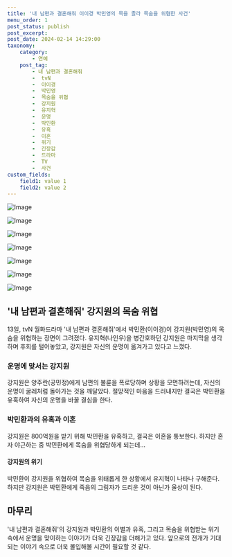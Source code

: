 ```yaml
---
title: '내 남편과 결혼해줘 이이경 박민영의 목을 졸라 목숨을 위협한 사건'
menu_order: 1
post_status: publish
post_excerpt: 
post_date: 2024-02-14 14:29:00
taxonomy:
    category:
        - 연예
    post_tag:
        - 내 남편과 결혼해줘
        -  tvN
        -  이이경
        -  박민영
        -  목숨을 위협
        -  강지원
        -  유지혁
        -  운명
        -  박민환
        -  유혹
        -  이혼
        -  위기
        -  긴장감
        -  드라마
        -  TV
        -  사건
custom_fields:
    field1: value 1
    field2: value 2
---
```


![Image](https://ssl.pstatic.net/mimgnews/image/312/2024/02/14/0000648962_001_20240214074401353.jpg?type=w540)

![Image](https://mimgnews.pstatic.net/image/312/2024/02/14/0000648962_002_20240214074401380.jpg?type=w540)

![Image](https://ssl.pstatic.net/mimgnews/image/312/2024/02/14/0000648962_003_20240214074401415.jpg?type=w540)

![Image](https://mimgnews.pstatic.net/image/312/2024/02/14/0000648962_004_20240214074401458.jpg?type=w540)

![Image](https://ssl.pstatic.net/mimgnews/image/312/2024/02/14/0000648962_005_20240214074401587.jpg?type=w540)

![Image](https://mimgnews.pstatic.net/image/312/2024/02/14/0000648962_006_20240214074402701.jpg?type=w540)

![Image](https://ssl.pstatic.net/mimgnews/image/312/2024/02/14/0000648962_007_20240214074402822.jpg?type=w540)

## '내 남편과 결혼해줘' 강지원의 목숨 위협
13일, tvN 월화드라마 '내 남편과 결혼해줘'에서 박민환(이이경)이 강지원(박민영)의 목숨을 위협하는 장면이 그려졌다. 유지혁(나인우)을 병간호하던 강지원은 마지막을 생각하며 후회를 털어놓았고, 강지원은 자신의 운명이 옮겨가고 있다고 느꼈다.
### 운명에 맞서는 강지원
강지원은 양주란(공민정)에게 남편의 불륜을 폭로당하며 상황을 모면하려는데, 자신의 운명이 굴레처럼 돌아가는 것을 깨달았다. 절망적인 마음을 드러내지만 결국은 박민환을 유혹하여 자신의 운명을 바꿀 결심을 한다.
### 박민환과의 유혹과 이혼
강지원은 800억원을 받기 위해 박민환을 유혹하고, 결국은 이혼을 통보한다. 하지만 혼자 야근하는 중 박민환에게 목숨을 위협당하게 되는데...
#### 강지원의 위기
박민환이 강지원을 위협하여 목숨을 위태롭게 한 상황에서 유지혁이 나타나 구해준다. 하지만 강지원은 박민환에게 죽음의 그림자가 드리운 것이 아닌가 울상이 된다.
## 마무리
'내 남편과 결혼해줘'의 강지원과 박민환의 이별과 유혹, 그리고 목숨을 위협받는 위기 속에서 운명을 맞이하는 이야기가 더욱 긴장감을 더해가고 있다. 앞으로의 전개가 기대되는 이야기 속으로 더욱 몰입해볼 시간이 필요할 것 같다.
